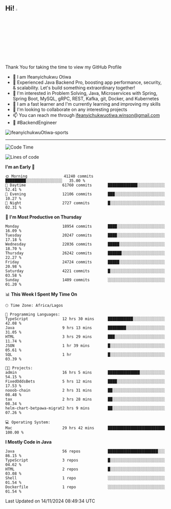 <!-- BLOG-POST-LIST:START --><!-- BLOG-POST-LIST:END -->

## Hi! <img src="https://media.giphy.com/media/hvRJCLFzcasrR4ia7z/giphy.gif" width="4%"> 

Thank You for taking the time to view my GitHub Profile

- 👋 I am Ifeanyichukwu Otiwa
- 🚀 Experienced Java Backend Pro, boosting app performance, security, & scalability. Let's build something extraordinary together!
- 👀 I'm interested in Problem Solving, Java, Microservices with Spring, Spring Boot, MySQL, gRPC, REST, Kafka, git, Docker, and Kubernetes
- 🌱 I am a fast learner and I'm currently learning and improving my skills
- 💞️ I'm looking to collaborate on any interesting projects
- 📫 You can reach me through ifeanyichukwuotiwa.winson@gmail.com
- 🚀 #BackendEngineer

<p align="left" marginTop="10px"> <img src="https://komarev.com/ghpvc/?username=ifeanyichukwuOtiwa-sports&label=Profile%20views&color=0e75b6&style=for-the-badge" alt="ifeanyichukwuOtiwa-sports" /> </p>

***

<!--START_SECTION:waka-->
![Code Time](http://img.shields.io/badge/Code%20Time-3%2C133%20hrs%2037%20mins-blue)

![Lines of code](https://img.shields.io/badge/From%20Hello%20World%20I%27ve%20Written-29.6%20million%20lines%20of%20code-blue)

**I'm an Early 🐤** 

```text
🌞 Morning                41240 commits       █████████░░░░░░░░░░░░░░░░   35.00 % 
🌆 Daytime                61760 commits       █████████████░░░░░░░░░░░░   52.41 % 
🌃 Evening                12106 commits       ███░░░░░░░░░░░░░░░░░░░░░░   10.27 % 
🌙 Night                  2727 commits        █░░░░░░░░░░░░░░░░░░░░░░░░   02.31 % 
```
📅 **I'm Most Productive on Thursday** 

```text
Monday                   18954 commits       ████░░░░░░░░░░░░░░░░░░░░░   16.09 % 
Tuesday                  20247 commits       ████░░░░░░░░░░░░░░░░░░░░░   17.18 % 
Wednesday                22036 commits       █████░░░░░░░░░░░░░░░░░░░░   18.70 % 
Thursday                 26242 commits       ██████░░░░░░░░░░░░░░░░░░░   22.27 % 
Friday                   24724 commits       █████░░░░░░░░░░░░░░░░░░░░   20.98 % 
Saturday                 4221 commits        █░░░░░░░░░░░░░░░░░░░░░░░░   03.58 % 
Sunday                   1409 commits        ░░░░░░░░░░░░░░░░░░░░░░░░░   01.20 % 
```


📊 **This Week I Spent My Time On** 

```text
🕑︎ Time Zone: Africa/Lagos

💬 Programming Languages: 
TypeScript               12 hrs 30 mins      ███████████░░░░░░░░░░░░░░   42.08 % 
Java                     9 hrs 13 mins       ████████░░░░░░░░░░░░░░░░░   31.05 % 
HTML                     3 hrs 29 mins       ███░░░░░░░░░░░░░░░░░░░░░░   11.74 % 
JSON                     1 hr 39 mins        █░░░░░░░░░░░░░░░░░░░░░░░░   05.61 % 
SQL                      1 hr                █░░░░░░░░░░░░░░░░░░░░░░░░   03.39 % 

🐱‍💻 Projects: 
admin                    16 hrs 5 mins       ██████████████░░░░░░░░░░░   54.15 % 
FixedOddsBets            5 hrs 12 mins       ████░░░░░░░░░░░░░░░░░░░░░   17.53 % 
nooob-chain              2 hrs 31 mins       ██░░░░░░░░░░░░░░░░░░░░░░░   08.48 % 
tax                      2 hrs 28 mins       ██░░░░░░░░░░░░░░░░░░░░░░░   08.34 % 
helm-chart-betpawa-migrat2 hrs 9 mins        ██░░░░░░░░░░░░░░░░░░░░░░░   07.26 % 

💻 Operating System: 
Mac                      29 hrs 42 mins      █████████████████████████   100.00 % 
```

**I Mostly Code in Java** 

```text
Java                     56 repos            ██████████████████████░░░   86.15 % 
TypeScript               3 repos             █░░░░░░░░░░░░░░░░░░░░░░░░   04.62 % 
HTML                     2 repos             █░░░░░░░░░░░░░░░░░░░░░░░░   03.08 % 
Shell                    1 repo              ░░░░░░░░░░░░░░░░░░░░░░░░░   01.54 % 
Dockerfile               1 repo              ░░░░░░░░░░░░░░░░░░░░░░░░░   01.54 % 
```




 Last Updated on 14/11/2024 08:49:34 UTC
<!--END_SECTION:waka-->

<!--
<p align="center">
![trophy](https://github-profile-trophy.vercel.app/?username=ifeanyichukwuOtiwa-sports&theme=onedark) (https://github.com/ryo-ma/github-profile-trophy)
</p>
-->

<!---
ifeanyi-otiwa/ifeanyi-otiwa is a ✨ special ✨ repository because its `README.md` (this file) appears on your GitHub profile.
You can click the Preview link to take a look at your changes.
--->
